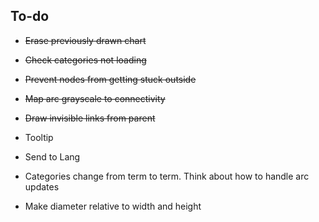 ## To-do

* ~~Erase previously drawn chart~~
* ~~Check categories not loading~~
* ~~Prevent nodes from getting stuck outside~~
* ~~Map arc grayscale to connectivity~~
* ~~Draw invisible links from parent~~
* Tooltip
* Send to Lang


* Categories change from term to term. Think about how to handle arc updates
* Make diameter relative to width and height